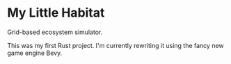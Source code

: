 # My Little Habitat
Grid-based ecosystem simulator.

This was my first Rust project. I'm currently rewriting it using the fancy new game engine Bevy.
